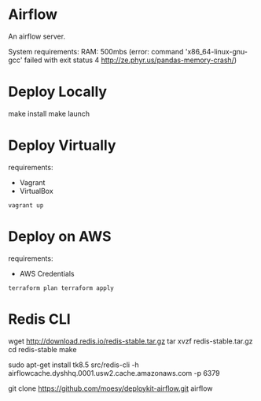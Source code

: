 # Airflow

An airflow server.

System requirements:
RAM: 500mbs (error: command 'x86_64-linux-gnu-gcc' failed with exit status 4 http://ze.phyr.us/pandas-memory-crash/)


# Deploy Locally
make install
make launch


# Deploy Virtually
requirements:
- Vagrant
- VirtualBox

`
vagrant up
`

# Deploy on AWS
requirements:
- AWS Credentials

`
terraform plan
terraform apply
`

# Redis CLI
wget http://download.redis.io/redis-stable.tar.gz
tar xvzf redis-stable.tar.gz
cd redis-stable
make

sudo apt-get install tk8.5
src/redis-cli -h airflowcache.dyshhq.0001.usw2.cache.amazonaws.com -p 6379


git clone https://github.com/moesy/deploykit-airflow.git airflow
